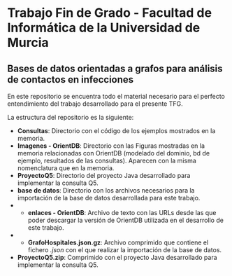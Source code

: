 # Trabajo Fin de Grado - Facultad de Informática de la Universidad de Murcia
## Bases de datos orientadas a grafos para análisis de contactos en infecciones

En este repositorio se encuentra todo el material necesario para el perfecto entendimiento del trabajo desarrollado para el presente TFG.

La estructura del repositorio es la siguiente:
* **Consultas**: Directorio con el código de los ejemplos mostrados en la memoria.
* **Imagenes - OrientDB**: Directorio con las Figuras mostradas en la memoria relacionadas con OrientDB (modelado del dominio, bd de ejemplo, resultados de las consultas). Aparecen con la misma nomenclatura que en la memoria.
* **ProyectoQ5**: Directorio del proyecto Java desarrollado para implementar la consulta Q5.
* **base de datos**: Directorio con los archivos necesarios para la importación de la base de datos desarrollada para este trabajo.
* * **enlaces - OrientDB**: Archivo de texto con las URLs desde las que poder descargar la versión de OrientDB utilizada en el desarrollo de este trabajo.
* * **GrafoHospitales.json.gz**: Archivo comprimido que contiene el fichero *.json* con el que realizar la importación de la base de datos.
* **ProyectoQ5.zip**: Comprimido con el proyecto Java desarrollado para implementar la consulta Q5.


